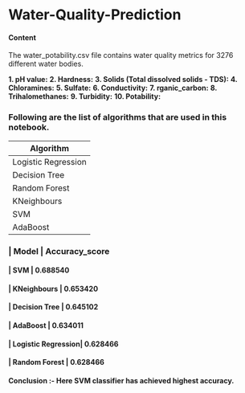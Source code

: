 # Water-Quality-Prediction

#### Content
The water_potability.csv file contains water quality metrics for 3276 different water bodies.


**1. pH value:**
**2. Hardness:**
**3. Solids (Total dissolved solids - TDS):**
**4. Chloramines:**
**5. Sulfate:**
**6. Conductivity:**
**7. rganic_carbon:**
**8. Trihalomethanes:**
**9. Turbidity:**
**10. Potability:**

### Following are the list of algorithms that are used in this notebook.

|    Algorithm         | 
| -------------------- | 
| Logistic Regression  |
| Decision Tree|
| Random Forest|
| KNeighbours|
| SVM|        
| AdaBoost|        
        
        
###  |  Model	             | Accuracy_score
#### |	SVM	               | 0.688540
#### |	KNeighbours	       | 0.653420
#### |	Decision Tree	     | 0.645102
#### |	AdaBoost	         | 0.634011
#### |	Logistic Regression| 0.628466
#### |	Random Forest      | 0.628466

#### Conclusion :- Here SVM classifier has achieved highest accuracy.
